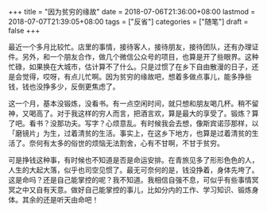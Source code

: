 +++
title = "因为贫穷的缘故"
date = 2018-07-06T21:36:00+08:00
lastmod = 2018-07-07T21:39:05+08:00
tags = ["反省"]
categories = ["随笔"]
draft = false
+++

最近一个多月比较忙。店里的事情，接待客人，接待朋友，接待团队，还有办理证件。另外，和一个朋友合作，做几个微信公众号的项目，也算是开了些眼界。这种忙碌，如果换在大城市，估计算不了什么。只是过惯了在乡下自由散漫的日子，还是会觉得，哎呀，有点儿忙啊。因为贫穷的缘故吧，想着多做点事儿，能多挣些钱，钱也没挣多少，反倒更焦虑了。

<!--more-->

这一个月，基本没锻炼，没看书。有一点空闲时间，就只想和朋友喝几杯。稍不留神，又喝高了。对于我这样的穷人而言，把酒言欢，算是最大的享受了。锻炼？算了吧。看书？没那功夫。写字？心烦意乱。有时候我会去想，像斯宾诺莎那样，以「磨镜片」为生，过着清贫的生活。事实上，在这乡下地方，也算是过着清贫的生活了。奈何有太多的俗世的烦恼无法割舍，心有不甘啊，不甘于贫穷。

可是挣钱这种事，有时候也不知道是否是命运安排。在青旅见多了形形色色的人，人生的大起大落，似乎也司空见惯了。最无可奈何的是，钱没挣着，身体先垮了。这是命吗？还是自己能掌控的呢？我不知道。我相信自强不息，可似乎有些事情冥冥之中又自有天意。做好自己能掌控的事儿，比如分内的工作、学习知识、锻炼身体。其余的还是听天由命吧！
